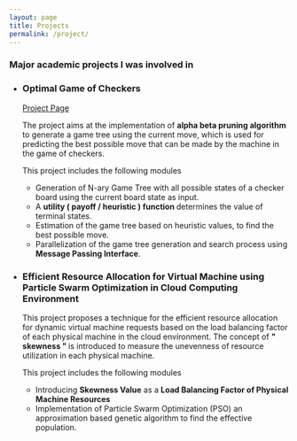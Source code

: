 ```yaml
---
layout: page
title: Projects
permalink: /project/
---
```


<link href="_sass/bootstrap.min.css" rel="stylesheet">

<h3>Major academic projects I was involved in</h3>
<ul>
<li>
<h3><strong>Optimal Game of Checkers</strong></h3> <a class="btn btn-large btn-info"
href="https://aboorvadevarajan.github.io/Parallel-Checkers-Game/"> Project Page</a>

<p>The project aims at the implementation of <b>alpha beta pruning algorithm </b>to generate a game tree using the current move, which is used for predicting the best possible move that can be made by the machine in the game of checkers.</p>

<p> This project includes the following modules
<ul>
<li> Generation of N-ary Game Tree with all possible states of a checker board using the current board state as input. </li>
<li> A <b>utility ( payoff / heuristic ) function </b>determines the value of terminal states.</li>
<li> Estimation of the game tree based on heuristic values, to find the best possible move.</li>
<li> Parallelization of the game tree generation and search process using <b>Message Passing Interface</b>.</li>
</ul>
</p>
</li>


<li>
<h3><strong>Efficient Resource Allocation for Virtual Machine using Particle
Swarm Optimization in Cloud Computing Environment</strong></h3>


<p>This project proposes a technique for the efficient resource allocation for dynamic virtual machine requests
based on the load balancing factor of each physical machine in the cloud environment. The concept of
<b>"
skewness
" </b>is introduced to measure the
unevenness of resource utilization
 in each physical
machine. </p>
<p> This project includes the following modules
<ul>
<li> Introducing <b>Skewness Value</b> as a <b>Load Balancing Factor of Physical Machine Resources </b></li>
<li> Implementation of Particle Swarm Optimization (PSO) an approximation based genetic algorithm to find the effective population.</li>
</ul>
<br>

